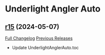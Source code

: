 # Underlight Angler Auto

## [r15](https://github.com/teelolws/UnderlightAnglerAuto/tree/r15) (2024-05-07)
[Full Changelog](https://github.com/teelolws/UnderlightAnglerAuto/compare/r14...r15) [Previous Releases](https://github.com/teelolws/UnderlightAnglerAuto/releases)

- Update UnderlightAnglerAuto.toc  
